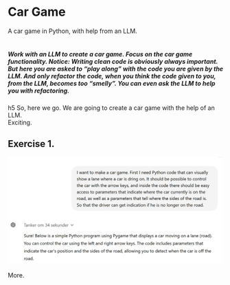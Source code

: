 # Car Game
A car game in Python, with help from an LLM.<br>
<br>
<h5><i>Work with an LLM to create a car game. Focus on the car game functionality. Notice: Writing clean code is obviously always important. But here you are asked to “play along” with the code you are given by the LLM. And only refactor the code, when you think the code given to you, from the LLM, becomes too “smelly”. You can even ask the LLM to help you with refactoring. </i></h5>h5
So, here we go. We are going to create a car game with the help of an LLM. <br>
Exciting.
<h2>Exercise 1.</h2>
<img src="Pics/start.jpg" alt="Chat with ChatGPT" width="500">
<br>
<br>
More. 
